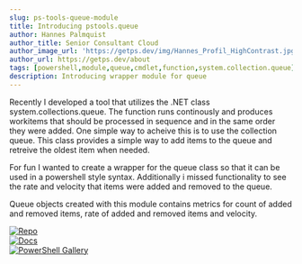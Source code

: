 ```yaml
---
slug: ps-tools-queue-module
title: Introducing pstools.queue
author: Hannes Palmquist
author_title: Senior Consultant Cloud
author_image_url: 'https://getps.dev/img/Hannes_Profil_HighContrast.jpg'
author_url: https://getps.dev/about
tags: [powershell,module,queue,cmdlet,function,system.collection.queue]
description: Introducing wrapper module for queue
---
```


<div class="fb-share-button"
data-href="https://getps.dev/blog/ps-tools-queue-module"
data-layout="button"
data-size="small">
</div>

Recently I developed a tool that utilizes the .NET class system.collections.queue. The function runs continously and produces workitems that should be processed in sequence and in the same order they were added. One simple way to acheive this is to use the collection queue. This class provides a simple way to add items to the queue and retreive the oldest item when needed.

For fun I wanted to create a wrapper for the queue class so that it can be used in a powershell style syntax. Additionally i missed functionality to see the rate and velocity that items were added and removed to the queue.

Queue objects created with this module contains metrics for count of added and removed items, rate of added and removed items and velocity.

[![Repo](https://img.shields.io/badge/Repo-pstools.queue-success?logo=github)](https://github.com/hanpq/pstools.queue) <br/>
[![Docs](https://img.shields.io/badge/Docs-pstools.queue-success?logo=read-the-docs)](https://getps.dev/modules/pstools.queue/quickstart) <br/>
[![PowerShell Gallery](https://img.shields.io/powershellgallery/v/pstools.queue?label=PSGallery&logo=powershell)](https://www.powershellgallery.com/packages/pstools.queue)

<Comments />
